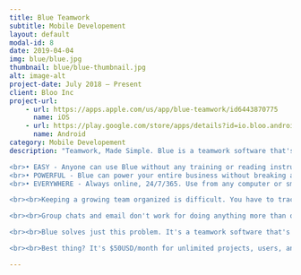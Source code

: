 ```yaml
---
title: Blue Teamwork
subtitle: Mobile Developement
layout: default
modal-id: 8
date: 2019-04-04
img: blue/blue.jpg
thumbnail: blue/blue-thumbnail.jpg
alt: image-alt
project-date: July 2018 – Present
client: Bloo Inc
project-url:
    - url: https://apps.apple.com/us/app/blue-teamwork/id6443870775
      name: iOS
    - url: https://play.google.com/store/apps/details?id=io.bloo.android
      name: Android
category: Mobile Developement
description: "Teamwork, Made Simple. Blue is a teamwork software that's both powerful and super-simple to use, which means your teams will love it and use it, and it will actually add value to your company.<br>

<br>• EASY - Anyone can use Blue without any training or reading instructions!
<br>• POWERFUL - Blue can power your entire business without breaking a sweat.
<br>• EVERYWHERE - Always online, 24/7/365. Use from any computer or smartphone to have all your data in one place.

<br><br>Keeping a growing team organized is difficult. You have to track communication, files, responsibilities, timelines, and ensure that everyone is on the same page.

<br><br>Group chats and email don't work for doing anything more than organizing drinks with friends, and the \"professional\" tools are too complex (and boring!), which means your teams don't actually use them!

<br><br>Blue solves just this problem. It's a teamwork software that's both powerful and super-simple to use, which means your team will love it and use it, and it will actually add value to your company.

<br><br>Best thing? It's $50USD/month for unlimited projects, users, and files."

---
```

